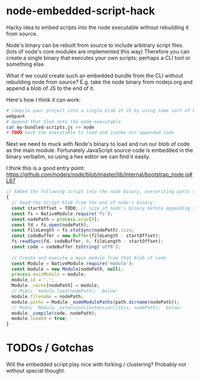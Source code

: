 # node-embedded-script-hack
Hacky idea to embed scripts into the node executable without rebuilding it from source.

Node's binary can be rebuilt from source to include arbitrary script files.  (lots of node's core modules are implemented this way)
Therefore you can create a single binary that executes your own scripts; perhaps a CLI tool or something else.

What if we could create such an embedded bundle from the CLI without rebuilding node from source?  E.g. take the node binary from nodejs.org and append a blob of JS to the end of it.

Here's how I think it can work:

```bash
# Compile your project into a single blob of JS by using some sort of bundler
webpack
# Append that blob onto the node executable
cat my-bundled-scripts.js >> node
# TODO hack the executable to load and invoke our appended code
```

Next we need to muck with Node's binary to load and run our blob of code as the main module.  Fortunately JavaScript source code is embedded in the binary verbatim, so using a hex editor we can find it easily.

I think this is a good entry point:
https://github.com/nodejs/node/blob/master/lib/internal/bootstrap_node.js#L67

```js
// Embed the following script into the node binary, overwriting parts of node's lib/internal/bootstrap_node.js
{
  // Read the script blob from the end of node's binary
  const startOffset = TODO; // size of node's binary before appending script blob
  const fs = NativeModule.require('fs');
  const nodePath = process.argv[0];
  const fd = fs.open(nodePath);
  const fileLength = fs.statSync(nodePath).size;
  const codeBuffer = new Buffer(fileLength - startOffset);
  fs.readSync(fd, codeBuffer, 0, fileLength - startOffset);
  const code = codeBuffer.toString('utf8');
  
  // Create and execute a main module from that blob of code
  const Module = NativeModule.require('module');
  const module = new Module(nodePath, null);
  process.mainModule = module;
  module.id = '.';
  Module._cache[nodePath] = module;
  // Mimic `module.load(nodePath);` below:
  module.filename = nodePath;
  module.paths = Module._nodeModulePaths(path.dirname(nodePath));
  // Mimic `Module._extensions[extension](this, nodePath);` below:
  module._compile(code, nodePath);
  module.loaded = true;
}
```

# TODOs / Gotchas

Will the embedded script play nice with forking / clustering?  Probably not without special thought.
